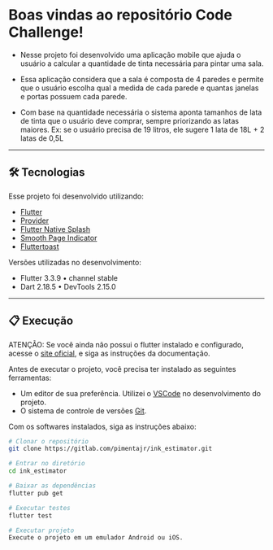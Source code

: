 # Boas vindas ao repositório Code Challenge!

- Nesse projeto foi desenvolvido uma aplicação mobile que ajuda o usuário a calcular a quantidade de tinta necessária para pintar uma sala.

- Essa aplicação considera que a sala é composta de 4 paredes e permite que o usuário escolha qual a medida de cada parede e quantas janelas e portas possuem cada parede.

- Com base na quantidade necessária o sistema aponta tamanhos de lata de tinta que o usuário deve comprar, sempre priorizando as latas maiores. 
  Ex: se o usuário precisa de 19 litros, ele sugere 1 lata de 18L + 2 latas de 0,5L

---

## 🛠 Tecnologias

Esse projeto foi desenvolvido utilizando:

* [Flutter](https://flutter.dev/)
* [Provider](https://pub.dev/packages/provider/)
* [Flutter Native Splash](https://pub.dev/packages/flutter_native_splash/)
* [Smooth Page Indicator](https://pub.dev/packages/smooth_page_indicator/)
* [Fluttertoast](https://pub.dev/packages/fluttertoast/)

Versões utilizadas no desenvolvimento:

* Flutter 3.3.9 • channel stable
* Dart 2.18.5 • DevTools 2.15.0

---

## 📋 Execução

ATENÇÃO: Se você ainda não possui o flutter instalado e configurado, acesse o [site oficial](https://docs.flutter.dev/get-started/install), e siga as instruções da documentação.

Antes de executar o projeto, você precisa ter instalado as seguintes ferramentas:

* Um editor de sua preferência. Utilizei o [VSCode](https://code.visualstudio.com) no desenvolvimento do projeto.
* O sistema de controle de versões [Git](https://git-scm.com).

Com os softwares instalados, siga as instruções abaixo:

```bash
# Clonar o repositório
git clone https://gitlab.com/pimentajr/ink_estimator.git

# Entrar no diretório
cd ink_estimator

# Baixar as dependências
flutter pub get

# Executar testes
flutter test

# Executar projeto
Execute o projeto em um emulador Android ou iOS.
```